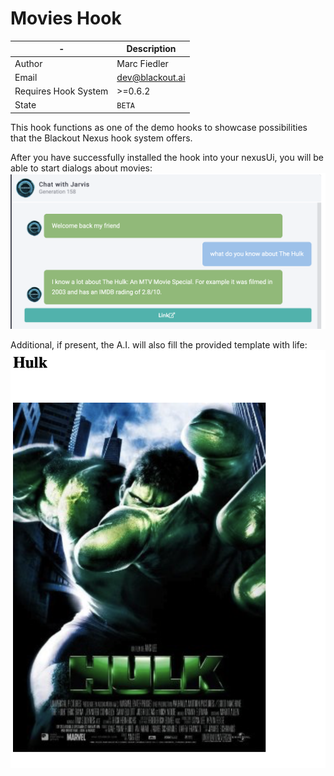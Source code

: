 # Movies Hook

|-|Description
|---|---|
|Author|Marc Fiedler|
|Email|dev@blackout.ai|
|Requires Hook System|>=0.6.2|
|State|`BETA`|

This hook functions as one of the demo hooks to showcase possibilities that the Blackout Nexus hook system offers.

After you have successfully installed the hook into your nexusUi, you will be able to start dialogs about movies:
![Screenshot1](/img/screenshot1.png?raw=true "Dialog")

Additional, if present, the A.I. will also fill the provided template with life:
![Screenshot1](/img/screenshot2.png?raw=true "Template")

